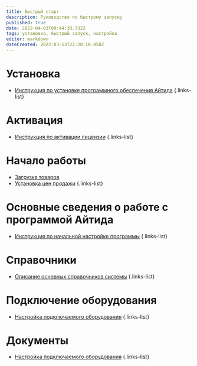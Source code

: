 ```yaml
---
title: Быстрый старт
description: Руководство по быстрому запуску
published: true
date: 2022-04-03T09:44:33.732Z
tags: установка, быстрый запуск, настройка
editor: markdown
dateCreated: 2022-03-13T22:20:10.958Z
---
```


# Установка

-	[Инструкция по установке программного обеспечения Айтида](/docs/quick-start/install)
{.links-list}

# Активация

-	[Инструкция по активации лицензии](/docs/quick-start/activate)
{.links-list}

# Начало работы

-	[Загрузка товаров](/docs/quick-start/goods-import)
-	[Установка цен продажи](/docs/quick-start/goods-revaluation)
{.links-list}

# Основные сведения о работе с программой Айтида

-	[Инструкция по начальной настройке программы](/docs/quick-start/initial-settings)
{.links-list}

# Справочники

-	[Описание основных справочников системы](/docs/quick-start/references)
{.links-list}

# Подключение оборудования

-	[Настройка подключаемого оборудования](/docs/quick-start/equipment)
{.links-list}

# Документы

-	[Настройка подключаемого оборудования](/docs/quick-start/documents)
{.links-list}